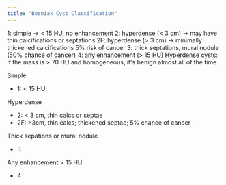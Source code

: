 ```yaml
---
title: "Bosniak Cyst Classification"
---
```

1: simple &#8594; &lt; 15 HU, no enhancement
2: hyperdense (&lt; 3 cm) &#8594; may have thin calcifications or septations
2F: hyperdense (&gt; 3 cm) &#8594; minimally thickened calcifications
5% risk of cancer
3: thick septations, mural nodule (50% chance of cancer)
4: any enhancement (&gt; 15 HU)
Hyperdense cysts: if the mass is &gt; 70 HU and homogeneous, it's benign almost all of the time.

Simple
- 1: &lt; 15 HU

Hyperdense
- 2: &lt; 3 cm, thin calcs or septae
- 2F: &gt;3cm, thin calcs; thickened septae; 5% chance of cancer

Thick sepations or mural nodule
- 3

Any enhancement &gt; 15 HU
- 4

